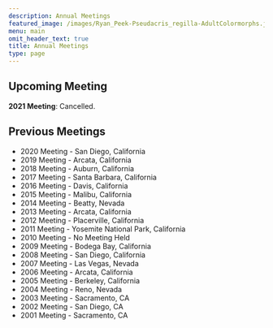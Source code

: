 ```yaml
---
description: Annual Meetings
featured_image: /images/Ryan_Peek-Pseudacris_regilla-AdultColormorphs.jpg
menu: main
omit_header_text: true
title: Annual Meetings
type: page
---
```



## Upcoming Meeting

**2021 Meeting**: Cancelled.

## Previous Meetings <i class="fas fa-frog"></i>

 - 2020 Meeting - San Diego, California
 - 2019 Meeting - Arcata, California
 - 2018 Meeting - Auburn, California
 - 2017 Meeting - Santa Barbara, California
 - 2016 Meeting - Davis, California
 - 2015 Meeting - Malibu, California
 - 2014 Meeting - Beatty, Nevada
 - 2013 Meeting - Arcata, California
 - 2012 Meeting - Placerville, California
 - 2011 Meeting - Yosemite National Park, California
 - 2010 Meeting - No Meeting Held
 - 2009 Meeting - Bodega Bay, California
 - 2008 Meeting - San Diego, California
 - 2007 Meeting - Las Vegas, Nevada 
 - 2006 Meeting - Arcata, California
 - 2005 Meeting - Berkeley, California
 - 2004 Meeting - Reno, Nevada
 - 2003 Meeting - Sacramento, CA
 - 2002 Meeting - San Diego, CA
 - 2001 Meeting - Sacramento, CA
 
 


